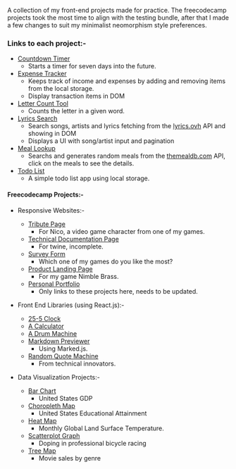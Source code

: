 A collection of my front-end projects made for practice. The freecodecamp projects took the most time to align with the testing bundle, after that I made a few changes to suit my minimalist neomorphism style preferences.

### Links to each project:-

- [Countdown Timer](/countdown-timer/index.html)
    - Starts a timer for seven days into the future.
- [Expense Tracker](/expense-tracker/index.html)
    - Keeps track of income and expenses by adding and removing items from the local storage.
    - Display transaction items in DOM
- [Letter Count Tool](/letter-count-tool/index.html)
    - Counts the letter in a given word.
- [Lyrics Search](/lyrics-search/index.html)
    - Search songs, artists and lyrics fetching from the [lyrics.ovh](https://lyrics.ovh) API and showing in DOM
    - Displays a  UI with song/artist input and pagination
- [Meal Lookup](/meal-lookup/index.html)
    - Searchs and generates random meals from the [themealdb.com](https://www.themealdb.com) API, click on the meals to see the details.
- [Todo List](/to-do-list/index.html)
    - A simple todo list app using local storage.


####  Freecodecamp Projects:-

- Responsive Websites:-
  - [Tribute Page](/responsive-websites/tribute-page.html)
    - For Nico, a video game character from one of my games.
  - [Technical Documentation Page](/responsive-websites/technical-document.html)
    - For twine, incomplete.
  - [Survey Form](/responsive-websites/survey-form.html)
    - Which one of my games do you like the most?
  - [Product Landing Page](/responsive-websites/product-landing.html)
    - For my game Nimble Brass.
  - [Personal Portfolio](/responsive-websites/personal-portfolio.html)
    - Only links to these projects here, needs to be updated.
  
- Front End Libraries (using React.js):-
  - [25-5 Clock](/front-end-libraries/25-5-clock/index.html)
  - [A Calculator](/front-end-libraries/calculator/index.html)
  - [A Drum Machine](/front-end-libraries/drum-machine/index.html)
  - [Markdown Previewer](/front-end-libraries/markdown-previewer/index.html)
    - Using Marked.js.
  - [Random Quote Machine](/front-end-libraries/random-quote-machine/index.html)
    - From technical innovators.

- Data Visualization Projects:-
  - [Bar Chart](/data-visualization-projects/bar-chart/index.html)
    - United States GDP
  - [Choropleth Map](/data-visualization-projects/choropleth-map/index.html)
    - United States Educational Attainment
  - [Heat Map](/data-visualization-projects/heat-map/index.html)
    - Monthly Global Land Surface Temperature.
  - [Scatterplot Graph](/data-visualization-projects/scatterplot-graph/index.html)
    - Doping in professional bicycle racing
  - [Tree Map](/data-visualization-projects/tree-map/index.html)
    - Movie sales by genre